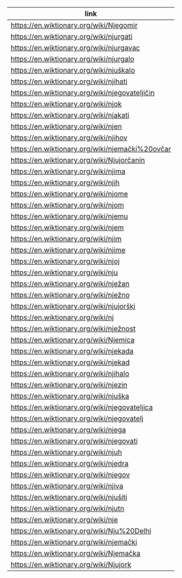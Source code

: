 |link|
|----|
|https://en.wiktionary.org/wiki/Njegomir|
|https://en.wiktionary.org/wiki/njurgati|
|https://en.wiktionary.org/wiki/njurgavac|
|https://en.wiktionary.org/wiki/njurgalo|
|https://en.wiktionary.org/wiki/njuškalo|
|https://en.wiktionary.org/wiki/njihati|
|https://en.wiktionary.org/wiki/njegovateljičin|
|https://en.wiktionary.org/wiki/njok|
|https://en.wiktionary.org/wiki/njakati|
|https://en.wiktionary.org/wiki/njen|
|https://en.wiktionary.org/wiki/njihov|
|https://en.wiktionary.org/wiki/njemački%20ovčar|
|https://en.wiktionary.org/wiki/Njujorčanin|
|https://en.wiktionary.org/wiki/njima|
|https://en.wiktionary.org/wiki/njih|
|https://en.wiktionary.org/wiki/njome|
|https://en.wiktionary.org/wiki/njom|
|https://en.wiktionary.org/wiki/njemu|
|https://en.wiktionary.org/wiki/njem|
|https://en.wiktionary.org/wiki/njim|
|https://en.wiktionary.org/wiki/njime|
|https://en.wiktionary.org/wiki/njoj|
|https://en.wiktionary.org/wiki/nju|
|https://en.wiktionary.org/wiki/nježan|
|https://en.wiktionary.org/wiki/nježno|
|https://en.wiktionary.org/wiki/njujorški|
|https://en.wiktionary.org/wiki/nj|
|https://en.wiktionary.org/wiki/nježnost|
|https://en.wiktionary.org/wiki/Njemica|
|https://en.wiktionary.org/wiki/njekada|
|https://en.wiktionary.org/wiki/njekad|
|https://en.wiktionary.org/wiki/njihalo|
|https://en.wiktionary.org/wiki/njezin|
|https://en.wiktionary.org/wiki/njuška|
|https://en.wiktionary.org/wiki/njegovateljica|
|https://en.wiktionary.org/wiki/njegovatelj|
|https://en.wiktionary.org/wiki/njega|
|https://en.wiktionary.org/wiki/njegovati|
|https://en.wiktionary.org/wiki/njuh|
|https://en.wiktionary.org/wiki/njedra|
|https://en.wiktionary.org/wiki/njegov|
|https://en.wiktionary.org/wiki/njiva|
|https://en.wiktionary.org/wiki/njušiti|
|https://en.wiktionary.org/wiki/njutn|
|https://en.wiktionary.org/wiki/nje|
|https://en.wiktionary.org/wiki/Nju%20Delhi|
|https://en.wiktionary.org/wiki/njemački|
|https://en.wiktionary.org/wiki/Njemačka|
|https://en.wiktionary.org/wiki/Njujork|

